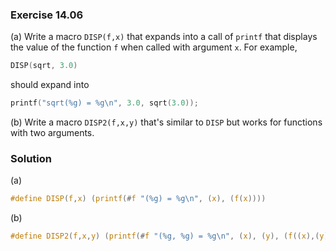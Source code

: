 ### Exercise 14.06
(a) Write a macro `DISP(f,x)` that expands into a call of `printf` that displays the value of the function `f` when called with argument `x`. For example,


```C
DISP(sqrt, 3.0)
```
should expand into

```C
printf("sqrt(%g) = %g\n", 3.0, sqrt(3.0));
```
(b) Write a macro `DISP2(f,x,y)` that's similar to `DISP` but works for functions with two arguments.

### Solution
(a)
```C
#define DISP(f,x) (printf(#f "(%g) = %g\n", (x), (f(x))))
```
(b)
```C
#define DISP2(f,x,y) (printf(#f "(%g, %g) = %g\n", (x), (y), (f((x),(y))))
```
